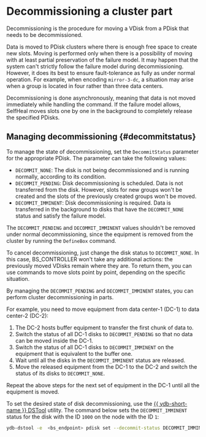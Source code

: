 # Decommissioning a cluster part

Decommissioning is the procedure for moving a VDisk from a PDisk that needs to be decommissioned.

Data is moved to PDisk clusters where there is enough free space to create new slots. Moving is performed only when there is a possibility of moving with at least partial preservation of the failure model. It may happen that the system can't strictly follow the failure model during decommissioning. However, it does its best to ensure fault-tolerance as fully as under normal operation. For example, when encoding `mirror-3-dc`, a situation may arise when a group is located in four rather than three data centers.

Decommissioning is done asynchronously, meaning that data is not moved immediately while handling the command. If the failure model allows, SelfHeal moves slots one by one in the background to completely release the specified PDisks.

## Managing decommissioning {#decommitstatus}

To manage the state of decommissioning, set the `DecommitStatus` parameter for the appropriate PDisk. The parameter can take the following values:

* `DECOMMIT_NONE`: The disk is not being decommissioned and is running normally, according to its condition.
* `DECOMMIT_PENDING`: Disk decommissioning is scheduled. Data is not transferred from the disk. However, slots for new groups won't be created and the slots of the previously created groups won't be moved.
* `DECOMMIT_IMMINENT`: Disk decommissioning is required. Data is transferred in the background to disks that have the `DECOMMIT_NONE` status and satisfy the failure model.

The `DECOMMIT_PENDING` and `DECOMMIT_IMMINENT` values shouldn't be removed under normal decommissioning, since the equipment is removed from the cluster by running the `DefineBox` command.

To cancel decommissioning, just change the disk status to `DECOMMIT_NONE`. In this case, BS_CONTROLLER won't take any additional actions: the previously moved VDisks remain where they are. To return them, you can use commands to move slots point by point, depending on the specific situation.

By managing the `DECOMMIT_PENDING` and `DECOMMIT_IMMINENT` states, you can perform cluster decommissioning in parts.

For example, you need to move equipment from data center-1 (DC-1) to data center-2 (DC-2):

1. The DC-2 hosts buffer equipment to transfer the first chunk of data to.
1. Switch the status of all DC-1 disks to `DECOMMIT_PENDING` so that no data can be moved inside the DC-1.
1. Switch the status of all DC-1 disks to `DECOMMIT_IMMINENT` on the equipment that is equivalent to the buffer one.
1. Wait until all the disks in the `DECOMMIT_IMMINENT` status are released.
1. Move the released equipment from the DC-1 to the DC-2 and switch the status of its disks to `DECOMMIT_NONE`.

Repeat the above steps for the next set of equipment in the DC-1 until all the equipment is moved.

To set the desired state of disk decommissioning, use the [{{ ydb-short-name }} DSTool](../../reference/ydb-dstool/index.md) utility. The command below sets the `DECOMMIT_IMMINENT` status for the disk with the ID `1000` on the node with the ID `1`:

```bash
ydb-dstool -e  <bs_endpoint> pdisk set --decommit-status DECOMMIT_IMMINENT --pdisk-ids "[1:1000]"
```
